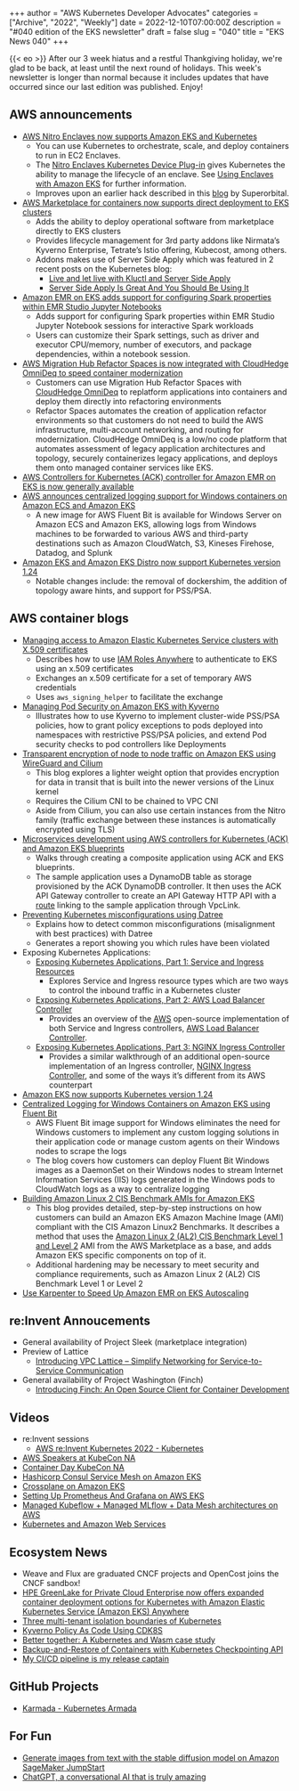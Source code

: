 +++
author = "AWS Kubernetes Developer Advocates"
categories = ["Archive", "2022", "Weekly"]
date = 2022-12-10T07:00:00Z
description = "#040 edition of the EKS newsletter"
draft = false
slug = "040"
title = "EKS News 040"
+++

{{< eo >}}
After our 3 week hiatus and a restful Thankgiving holiday, we're glad to be back, at least until the next round of holidays. This week's newsletter is longer than normal because it includes updates that have occurred since our last edition was published. Enjoy!

## AWS announcements

* [AWS Nitro Enclaves now supports Amazon EKS and Kubernetes](https://aws.amazon.com/about-aws/whats-new/2022/11/aws-nitro-enclaves-supports-amazoneks-kubernetes/)
    * You can use Kubernetes to orchestrate, scale, and deploy containers to run in EC2 Enclaves.
    * The [Nitro Enclaves Kubernetes Device Plug-in](https://github.com/aws/aws-nitro-enclaves-k8s-device-plugin) gives Kubernetes the ability to manage the lifecycle of an enclave. See [Using Enclaves with Amazon EKS](https://docs.aws.amazon.com/enclaves/latest/user/kubernetes.html) for further information.
    * Improves upon an earlier hack described in this [blog](https://superorbital.io/journal/aws-nitro-enclaves-in-k8s-pods/) by Superorbital.
* [AWS Marketplace for containers now supports direct deployment to EKS clusters](https://aws.amazon.com/about-aws/whats-new/2022/11/aws-marketplace-containers-direct-deployment-eks-clusters/)
    * Adds the ability to deploy operational software from marketplace directly to EKS clusters
    * Provides lifecycle management for 3rd party addons like Nirmata’s Kyverno Enterprise, Tetrate’s Istio offering, Kubecost, among others.
    * Addons makes use of Server Side Apply which was featured in 2 recent posts on the Kubernetes blog: 
        * [Live and let live with Kluctl and Server Side Apply](https://kubernetes.io/blog/2022/11/04/live-and-let-live-with-kluctl-and-ssa/)
        * [Server Side Apply Is Great And You Should Be Using It](https://kubernetes.io/blog/2022/10/20/advanced-server-side-apply/)
* [Amazon EMR on EKS adds support for configuring Spark properties within EMR Studio Jupyter Notebooks](https://aws.amazon.com/about-aws/whats-new/2022/11/emr-eks-configuring-spark-properties-emr-studio-jupyter-notebooks/)
    * Adds support for configuring Spark properties within EMR Studio Jupyter Notebook sessions for interactive Spark workloads
    * Users can customize their Spark settings, such as driver and executor CPU/memory, number of executors, and package dependencies, within a notebook session.
* [AWS Migration Hub Refactor Spaces is now integrated with CloudHedge OmniDeq to speed container modernization](https://aws.amazon.com/about-aws/whats-new/2022/11/aws-migration-hub-refactor-spaces-integrated-cloudhedge-omnideq-speed-container-modernization/)
    * Customers can use Migration Hub Refactor Spaces with [CloudHedge OmniDeq](https://cloudhedge.io/) to replatform applications into containers and deploy them directly into refactoring environments
    * Refactor Spaces automates the creation of application refactor environments so that customers do not need to build the AWS infrastructure, multi-account networking, and routing for modernization. CloudHedge OmniDeq is a low/no code platform that automates assessment of legacy application architectures and topology, securely containerizes legacy applications, and deploys them onto managed container services like EKS.
* [AWS Controllers for Kubernetes (ACK) controller for Amazon EMR on EKS is now generally available](https://aws.amazon.com/about-aws/whats-new/2022/11/ack-controller-amazon-emr-eks/)
* [AWS announces centralized logging support for Windows containers on Amazon ECS and Amazon EKS](https://aws.amazon.com/about-aws/whats-new/2022/11/aws-centralized-logging-windows-containers-amazon-ecs-eks/)
    * A new image for AWS Fluent Bit is available for Windows Server on Amazon ECS and Amazon EKS, allowing logs from Windows machines to be forwarded to various AWS and third-party destinations such as Amazon CloudWatch, S3, Kineses Firehose, Datadog, and Splunk
* [Amazon EKS and Amazon EKS Distro now support Kubernetes version 1.24](https://aws.amazon.com/about-aws/whats-new/2022/11/amazon-eks-eks-distro-support-kubernetes-version-1-24/)
    * Notable changes include: the removal of dockershim, the addition of topology aware hints, and support for PSS/PSA. 

## AWS container blogs

* [Managing access to Amazon Elastic Kubernetes Service clusters with X.509 certificates](https://aws.amazon.com/blogs/containers/managing-access-to-amazon-elastic-kubernetes-service-clusters-with-x-509-certificates/)
    * Describes how to use [IAM Roles Anywhere](https://docs.aws.amazon.com/rolesanywhere/latest/userguide/introduction.html) to authenticate to EKS using an x.509 certificates
    * Exchanges an x.509 certificate for a set of temporary AWS credentials
    * Uses `aws_signing_helper` to facilitate the exchange
* [Managing Pod Security on Amazon EKS with Kyverno](https://aws.amazon.com/blogs/containers/managing-pod-security-on-amazon-eks-with-kyverno/)
    * Illustrates how to use Kyverno to implement cluster-wide PSS/PSA policies, how to grant policy exceptions to pods deployed into namespaces with restrictive PSS/PSA policies, and extend Pod security checks to pod controllers like Deployments
* [Transparent encryption of node to node traffic on Amazon EKS using WireGuard and Cilium](https://aws.amazon.com/blogs/containers/transparent-encryption-of-node-to-node-traffic-on-amazon-eks-using-wireguard-and-cilium/)
    * This blog explores a lighter weight option that provides encryption for data in transit that is built into the newer versions of the Linux kernel
    * Requires the Cilium CNI to be chained to VPC CNI
    * Aside from Cilium, you can also use certain instances from the Nitro family (traffic exchange between these instances is automatically encrypted using TLS)
* [Microservices development using AWS controllers for Kubernetes (ACK) and Amazon EKS blueprints](https://aws.amazon.com/blogs/containers/microservices-development-using-aws-controllers-for-kubernetes-ack-and-amazon-eks-blueprints/)
    * Walks through creating a composite application using ACK and EKS blueprints.
    * The sample application uses a DynamoDB table as storage provisioned by the ACK DynamoDB controller. It then uses the ACK API Gateway controller to create an API Gateway HTTP API with a [route](https://docs.aws.amazon.com/apigateway/latest/developerguide/http-api-develop-routes.html) linking to the sample application through VpcLink.
* [Preventing Kubernetes misconfigurations using Datree](https://aws.amazon.com/blogs/containers/preventing-kubernetes-misconfigurations-using-datree/)
    * Explains how to detect common misconfigurations (misalignment with best practices) with Datree
    * Generates a report showing you which rules have been violated
* Exposing Kubernetes Applications: 
    * [Exposing Kubernetes Applications, Part 1: Service and Ingress Resources](https://aws.amazon.com/blogs/containers/exposing-kubernetes-applications-part-1-service-and-ingress-resources/)
        * Explores Service and Ingress resource types which are two ways to control the inbound traffic in a Kubernetes cluster
    * [Exposing Kubernetes Applications, Part 2: AWS Load Balancer Controller](https://aws.amazon.com/blogs/containers/exposing-kubernetes-applications-part-2-aws-load-balancer-controller/)
        * Provides an overview of the [AWS](https://aws.amazon.com/) open-source implementation of both Service and Ingress controllers, [AWS Load Balancer Controller](https://kubernetes-sigs.github.io/aws-load-balancer-controller/v2.4/).
    * [Exposing Kubernetes Applications, Part 3: NGINX Ingress Controller](https://aws.amazon.com/blogs/containers/exposing-kubernetes-applications-part-3-nginx-ingress-controller/)
        * Provides a similar walkthrough of an additional open-source implementation of an Ingress controller, [NGINX Ingress Controller](https://kubernetes.github.io/ingress-nginx/), and some of the ways it’s different from its AWS counterpart
* [Amazon EKS now supports Kubernetes version 1.24](https://aws.amazon.com/blogs/containers/amazon-eks-now-supports-kubernetes-version-1-24/)
* [Centralized Logging for Windows Containers on Amazon EKS using Fluent Bit](https://aws.amazon.com/blogs/containers/centralized-logging-for-windows-containers-on-amazon-eks-using-fluent-bit/)
    * AWS Fluent Bit image support for Windows eliminates the need for Windows customers to implement any custom logging solutions in their application code or manage custom agents on their Windows nodes to scrape the logs
    * The blog covers how customers can deploy Fluent Bit Windows images as a DaemonSet on their Windows nodes to stream Internet Information Services (IIS) logs generated in the Windows pods to CloudWatch logs as a way to centralize logging
* [Building Amazon Linux 2 CIS Benchmark AMIs for Amazon EKS](https://aws.amazon.com/blogs/containers/building-amazon-linux-2-cis-benchmark-amis-for-amazon-eks/)
    * This blog provides detailed, step-by-step instructions on how customers can build an Amazon EKS Amazon Machine Image (AMI) compliant with the CIS Amazon Linux2 Benchmarks. It describes a method that uses the [Amazon Linux 2 (AL2) CIS Benchmark Level 1 and Level 2](https://aws.amazon.com/marketplace/pp/prodview-5ihz572adcm7i?sr=0-1&ref_=beagle&applicationId=AWSMPContessa) AMI from the AWS Marketplace as a base, and adds Amazon EKS specific components on top of it.
    * Additional hardening may be necessary to meet security and compliance requirements, such as Amazon Linux 2 (AL2) CIS Benchmark Level 1 or Level 2
* [Use Karpenter to Speed Up Amazon EMR on EKS Autoscaling](https://aws.amazon.com/blogs/big-data/use-karpenter-to-speed-up-amazon-emr-on-eks-autoscaling/)

## re:Invent Annoucements

* General availability of Project Sleek (marketplace integration)
* Preview of Lattice
    * [Introducing VPC Lattice – Simplify Networking for Service-to-Service Communication](https://aws.amazon.com/blogs/aws/introducing-vpc-lattice-simplify-networking-for-service-to-service-communication-preview/)
* General availability of Project Washington (Finch)
    * [Introducing Finch: An Open Source Client for Container Development](https://aws.amazon.com/blogs/opensource/introducing-finch-an-open-source-client-for-container-development/)

## Videos

* re:Invent sessions
    * [AWS re:Invent Kubernetes 2022 - Kubernetes](https://www.youtube.com/playlist?list=PL2yQDdvlhXf-I_sgsmmp8NiGGo-QKUL0f)
* [AWS Speakers at KubeCon NA](https://www.youtube.com/playlist?list=PLehXSATXjcQF69kb2CtpkqdR7s978fgST)
* [Container Day KubeCon NA](https://www.youtube.com/playlist?list=PLehXSATXjcQFD6ZUH4o0hwoH6gmGHvqQe)
* [Hashicorp Consul Service Mesh on Amazon EKS](https://www.youtube.com/watch?v=wgPPALAKuXI)
* [Crossplane on Amazon EKS](https://www.youtube.com/watch?v=aWRWKnniqeM)
* [Setting Up Prometheus And Grafana on AWS EKS](https://youtu.be/S41v1lVThds)
* [Managed Kubeflow + Managed MLflow + Data Mesh architectures on AWS](https://youtu.be/CTpPayp4rpY)
* [Kubernetes and Amazon Web Services](https://thenewstack.io/kubernetes-and-amazon-web-services/)

## Ecosystem News

* Weave and Flux are graduated CNCF projects and OpenCost joins the CNCF sandbox!
* [HPE GreenLake for Private Cloud Enterprise now offers expanded container deployment options for Kubernetes with Amazon Elastic Kubernetes Service (Amazon EKS) Anywhere](https://www.hpe.com/us/en/newsroom/press-release/2022/12/hpe-greenlake-adds-application-analytics-and-developer-services-to-modernize-workloads-across-the-hybrid-cloud.html)
* [Three multi-tenant isolation boundaries of Kubernetes](https://sysdig.com/blog/multi-tenant-isolation-boundaries-kubernetes/)
* [Kyverno Policy As Code Using CDK8S](https://dev.to/aws-builders/kyverno-policy-as-code-using-cdk8s-3ibe)
* [Better together: A Kubernetes and Wasm case study](https://www.cncf.io/blog/2022/11/17/better-together-a-kubernetes-and-wasm-case-study/)
* [Backup-and-Restore of Containers with Kubernetes Checkpointing API](https://martinheinz.dev/blog/85)
* [My CI/CD pipeline is my release captain](https://aws.amazon.com/builders-library/cicd-pipeline/)

## GitHub Projects

* [Karmada - Kubernetes Armada](https://github.com/karmada-io/karmada)

## For Fun
* [Generate images from text with the stable diffusion model on Amazon SageMaker JumpStart](https://aws.amazon.com/blogs/machine-learning/generate-images-from-text-with-the-stable-diffusion-model-on-amazon-sagemaker-jumpstart/)
* [ChatGPT, a conversational AI that is truly amazing](https://chat.openai.com/auth/login)

